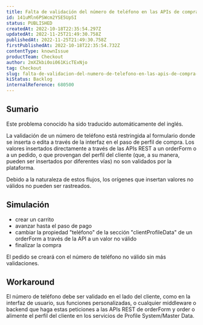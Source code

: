 ```yaml
---
title: Falta de validación del número de teléfono en las APIs de compra permitiendo datos no válidos en los pedidos
id: 141uMln6PSWcm2YSE5UpSI
status: PUBLISHED
createdAt: 2022-10-18T22:35:54.297Z
updatedAt: 2022-11-25T21:49:30.758Z
publishedAt: 2022-11-25T21:49:30.758Z
firstPublishedAt: 2022-10-18T22:35:54.732Z
contentType: knownIssue
productTeam: Checkout
author: 2mXZkbi0oi061KicTExNjo
tag: Checkout
slug: falta-de-validacion-del-numero-de-telefono-en-las-apis-de-compra-permitiendo-datos-no-validos-en-los-pedidos
kiStatus: Backlog
internalReference: 680500
---
```


## Sumario

<div class="alert alert-info">
  <p>Este problema conocido ha sido traducido automáticamente del inglés.</p>
</div>


La validación de un número de teléfono está restringida al formulario donde se inserta o edita a través de la interfaz en el paso de perfil de compra. Los valores insertados directamente a través de las APIs REST a un orderForm o a un pedido, o que provengan del perfil del cliente (que, a su manera, pueden ser insertados por diferentes vías) no son validados por la plataforma.

Debido a la naturaleza de estos flujos, los orígenes que insertan valores no válidos no pueden ser rastreados.



## Simulación



- crear un carrito
- avanzar hasta el paso de pago
- cambiar la propiedad "teléfono" de la sección "clientProfileData" de un orderForm a través de la API a un valor no válido
- finalizar la compra

El pedido se creará con el número de teléfono no válido sin más validaciones.



## Workaround


El número de teléfono debe ser validado en el lado del cliente, como en la interfaz de usuario, sus funciones personalizadas, o cualquier middleware o backend que haga estas peticiones a las APIs REST de orderForm y order o alimente el perfil del cliente en los servicios de Profile System/Master Data.

